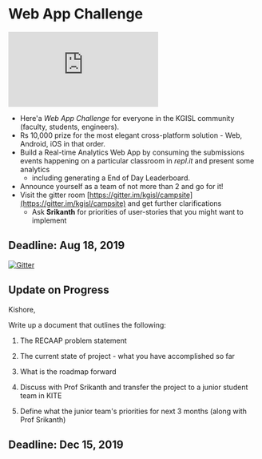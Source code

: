 
# Web App Challenge

![](https://www.abbreviations.com/abbr_image.php?term=RECAAP&desc=REplit+Classroom+Analytics+APp)


- Here'a *Web App Challenge* for everyone in the KGISL community (faculty, students, engineers).  
- Rs 10,000 prize for the most elegant cross-platform solution - Web, Android, iOS in that order. 
- Build a Real-time Analytics Web App by consuming the submissions events happening on a  particular classroom in *repl.it* and present some analytics 
	- including generating a End of Day Leaderboard. 
- Announce yourself as a team of not more than 2 and go for it! 
- Visit the gitter room [https://gitter.im/kgisl/campsite](https://gitter.im/kgisl/campsite) and get further clarifications
	- Ask **Srikanth** for priorities of user-stories that you might want to implement 

## Deadline: Aug 18, 2019

[![Gitter](https://badges.gitter.im/kgisl/RECAAP.svg)](https://gitter.im/kgisl/RECAAP?utm_source=badge&utm_medium=badge&utm_campaign=pr-badge)

## Update on Progress

Kishore,

Write up a document that outlines the following:

1. The RECAAP problem statement

2. The current state of project - what you have accomplished so far

3. What is the roadmap forward

4. Discuss with Prof Srikanth and transfer the project to a junior student team in KITE

5. Define what the junior team's priorities for next 3 months (along with Prof Srikanth)

## Deadline: Dec 15, 2019


<!--stackedit_data:
eyJoaXN0b3J5IjpbLTIwNDc1NjExNjUsLTE1NzQ5MjQ4Niw3Mj
YxMDQxMjVdfQ==
-->